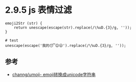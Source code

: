 # 2.9.5 js 表情过滤



```
emoji2Str (str) {
    return unescape(escape(str).replace(/\%uD.{3}/g, ''));
}

# test
unescape(escape('我的😴😌😛').replace(/\%uD.{3}/g, ''));
```

## 参考
- [channg/umoji-  emoji转换成unicode字符串](https://github.com/channg/umoji)

